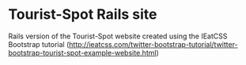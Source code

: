 # Tourist-Spot Rails site

Rails version of the Tourist-Spot website created using the IEatCSS Bootstrap tutorial (http://ieatcss.com/twitter-bootstrap-tutorial/twitter-bootstrap-tourist-spot-example-website.html)

